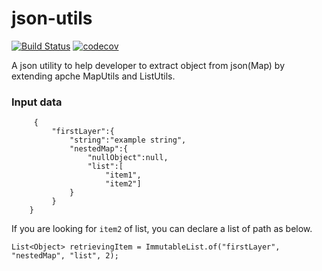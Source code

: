 # json-utils
[![Build Status](https://travis-ci.org/kliangh/json-utils.svg?branch=master)](https://travis-ci.org/kliangh/json-utils) [![codecov](https://codecov.io/gh/kliangh/json-utils/branch/develop/graph/badge.svg)](https://codecov.io/gh/kliangh/json-utils)

A json utility to help developer to extract object from json(Map) by extending apche MapUtils and ListUtils.

### Input data
```
     {
         "firstLayer":{
             "string":"example string",
             "nestedMap":{
                 "nullObject":null,
                 "list":[
                     "item1",
                     "item2"]
             }
         }
    }
```

If you are looking for `item2` of list, you can declare a list of path as below.
```
List<Object> retrievingItem = ImmutableList.of("firstLayer", "nestedMap", "list", 2);
```